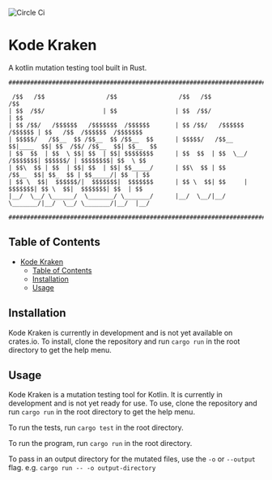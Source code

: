 ![Circle Ci](https://circleci.com/gh/JosueMolinaMorales/kode-kraken.svg?style=svg)

# Kode Kraken


A kotlin mutation testing tool built in Rust.
```
###########################################################################################################

 /$$   /$$                 /$$                 /$$   /$$                    /$$                          
| $$  /$$/                | $$                | $$  /$$/                   | $$                          
| $$ /$$/   /$$$$$$   /$$$$$$$  /$$$$$$       | $$ /$$/   /$$$$$$  /$$$$$$ | $$   /$$  /$$$$$$  /$$$$$$$ 
| $$$$$/   /$$__  $$ /$$__  $$ /$$__  $$      | $$$$$/   /$$__  $$|____  $$| $$  /$$/ /$$__  $$| $$__  $$
| $$  $$  | $$  \ $$| $$  | $$| $$$$$$$$      | $$  $$  | $$  \__/ /$$$$$$$| $$$$$$/ | $$$$$$$$| $$  \ $$
| $$\  $$ | $$  | $$| $$  | $$| $$_____/      | $$\  $$ | $$      /$$__  $$| $$_  $$ | $$_____/| $$  | $$
| $$ \  $$|  $$$$$$/|  $$$$$$$|  $$$$$$$      | $$ \  $$| $$     |  $$$$$$$| $$ \  $$|  $$$$$$$| $$  | $$
|__/  \__/ \______/  \_______/ \_______/      |__/  \__/|__/      \_______/|__/  \__/ \_______/|__/  |__/

###########################################################################################################
```

## Table of Contents
- [Kode Kraken](#kode-kraken)
  - [Table of Contents](#table-of-contents)
  - [Installation](#installation)
  - [Usage](#usage)

## Installation
Kode Kraken is currently in development and is not yet available on crates.io. To install, clone the repository and run `cargo run` in the root directory to get the help menu.

## Usage
Kode Kraken is a mutation testing tool for Kotlin. It is currently in development and is not yet ready for use. To use, clone the repository and run `cargo run` in the root directory to get the help menu.

To run the tests, run `cargo test` in the root directory.

To run the program, run `cargo run` in the root directory.

To pass in an output directory for the mutated files, use the `-o` or `--output` flag. e.g. `cargo run -- -o output-directory`
